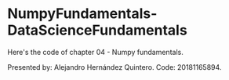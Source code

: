 # NumpyFundamentals-DataScienceFundamentals
Here's the code of chapter 04 - Numpy fundamentals. 


Presented by: Alejandro Hernández Quintero. 
Code:  20181165894.
